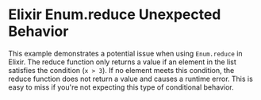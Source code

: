 # Elixir Enum.reduce Unexpected Behavior

This example demonstrates a potential issue when using `Enum.reduce` in Elixir. The reduce function only returns a value if an element in the list satisfies the condition (`x > 3`).  If no element meets this condition, the reduce function does not return a value and causes a runtime error. This is easy to miss if you're not expecting this type of conditional behavior.